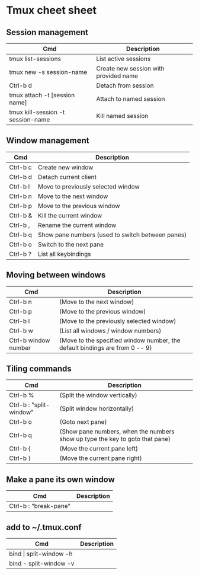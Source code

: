 # Tmux cheet sheet

## Session management
|Cmd|Description|
|----|----|
|tmux list-sessions|List active sessions|
|tmux new -s session-name|Create new session with provided name|
|Ctrl-b d |Detach from session|
|tmux attach -t [session name]|Attach to named session|
|tmux kill-session -t session-name|Kill named session|

## Window management
|Cmd|Description|
|----|----|
|Ctrl-b c|Create new window|
|Ctrl-b d|Detach current client|
|Ctrl-b l|Move to previously selected window|
|Ctrl-b n|Move to the next window|
|Ctrl-b p|Move to the previous window|
|Ctrl-b &|Kill the current window|
|Ctrl-b ,|Rename the current window|
|Ctrl-b q|Show pane numbers (used to switch between panes)|
|Ctrl-b o|Switch to the next pane|
|Ctrl-b ?|List all keybindings|

## Moving between windows
|Cmd|Description|
|----|----|
|Ctrl-b n|(Move to the next window)|
|Ctrl-b p|(Move to the previous window)|
|Ctrl-b l|(Move to the previously selected window)|
|Ctrl-b w|(List all windows / window numbers)|
|Ctrl-b window number|(Move to the specified window number, the default bindings are from 0 -- 9)|

## Tiling commands
|Cmd|Description|
|----|----|
|Ctrl-b %|(Split the window vertically)|
|Ctrl-b : "split-window"|(Split window horizontally)|
|Ctrl-b o|(Goto next pane)|
|Ctrl-b q|(Show pane numbers, when the numbers show up type the key to goto that pane)|
|Ctrl-b \{|(Move the current pane left)|
|Ctrl-b \}|(Move the current pane right)|

## Make a pane its own window
|Cmd|Description|
|----|----|
|Ctrl-b : "break-pane"||

## add to ~/.tmux.conf
|Cmd|Description|
|----|----|
|bind \| split-window -h||
|bind - split-window -v||
